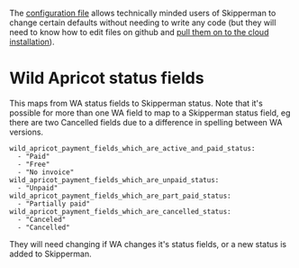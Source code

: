 

The [configuration file](/app/data_access/configuration/configuration.yaml) allows technically minded users of Skipperman to change certain defaults without needing to write any code (but they will need to know how to edit files on github and [pull them on to the cloud installation](installation.md#installation---existing-cloud-)).


# Wild Apricot status fields

This maps from WA status fields to Skipperman status. Note that it's possible for more than one WA field to map to a Skipperman status field, eg there are two Cancelled fields due to a difference in spelling between WA versions.

```
wild_apricot_payment_fields_which_are_active_and_paid_status:
  - "Paid"
  - "Free"
  - "No invoice"
wild_apricot_payment_fields_which_are_unpaid_status:
  - "Unpaid"
wild_apricot_payment_fields_which_are_part_paid_status:
  - "Partially paid"
wild_apricot_payment_fields_which_are_cancelled_status:
  - "Canceled"
  - "Cancelled"
```

They will need changing if WA changes it's status fields, or a new status is added to Skipperman.
